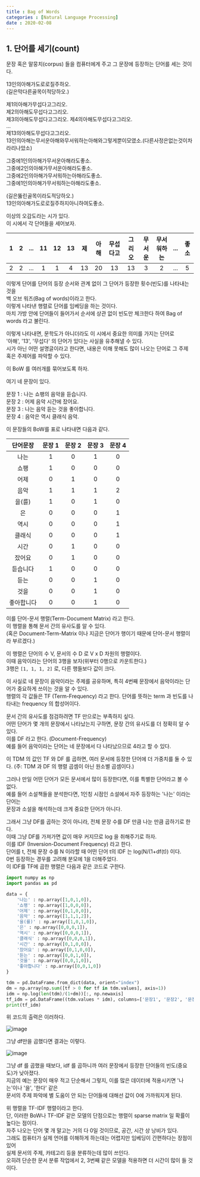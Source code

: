 ```yaml
---
title : Bag of Words
categories : [Natural Language Processing]
date : 2020-02-08
---
```


## 1. 단어를 세기(count)  

문장 혹은 말뭉치(corpus) 들을 컴퓨터에게 주고 그 문장에 등장하는 단어를 세는 것이다.  

13인의아해가도로로질주하오.  
(길은막다른골목이적당하오.)  

제1의아해가무섭다고그리오.  
제2의아해도무섭다고그리오.  
제3의아해도무섭다고그리오. 
제4의아해도무섭다고그리오.  
...  
제13의아해도무섭다고그리오.  
13인의아해는무서운아해와무서워하는아해와그렇게뿐이모였소.(다른사정은없는것이차라리나았소)  

그중에1인의아해가무서운아해라도좋소.  
그중에2인의아해가무서운아해라도좋소.  
그중에2인의아해가무서워하는아해라도좋소.  
그중에1인의아해가무서워하는아해라도좋소.  

(길은뚫린골목이라도적당하오.)  
13인의아해가도로로질주하지아니하여도좋소.  

이상의 오감도라는 시가 있다.  
이 시에서 각 단어들을 세어보자.   

|1|2|...|11|12|13|제|아해|무섭다고|그리오|무서운|무서워하는|...|좋소|
|:---:|:---:|:---:|:---:|:---:|:---:|:---:|:---:|:---:|:---:|:---:|:---:|:---:|:---:|
|2|2|...|1|1|4|13|20|13|13|3|2|...|5|  

이렇게 단어를 단어의 등장 순서와 관계 없이 그 단어가 등장한 횟수(빈도)를 나타내는 것을  
백 오브 워즈(Bag of words)이라고 한다.  
이렇게 나타낸 행렬로 단어를 임베딩을 하는 것이다.  
마치 가방 안에 단어들이 들어가서 순서에 상관 없이 빈도만 체크한다 하여 Bag of words 라고 불린다.  

이렇게 나타내면, 문학도가 아니더라도 이 시에서 중요한 의미를 가지는 단어로  
'아해', '13', '무섭다' 의 단어가 있다는 사실을 유추해낼 수 있다.  
시가 아닌 어떤 설명글이라고 한다면, 내용은 이해 못해도 많이 나오는 단어로 그 주제 혹은 주제어를 파악할 수 있다.  

이 BoW 를 여러개를 묶어보도록 하자.  

여기 네 문장이 있다.  

문장 1 : 나는 쇼팽의 음악을 듣습니다.  
문장 2 : 어제 음악 시간에 잤어요.  
문장 3 : 나는 음악 듣는 것을 좋아합니다.  
문장 4 : 음악은 역시 클래식 음악.  

이 문장들의 BoW를 표로 나타내면 다음과 같다.   


|단어문장|문장 1|문장 2|문장 3|문장 4|  
|:---:|:---:|:---:|:---:|:---:|  
|나는|1|0|1|0|  
|쇼팽|1|0|0|0|  
|어제|0|1|0|0|  
|음악|1|1|1|2|  
|을(를)|1|0|1|0|
|은|0|0|0|1|
|역시|0|0|0|1|
|클래식|0|0|0|1|
|시간|0|1|0|0|  
|잤어요|0|1|0|0|  
|듣습니다|1|0|0|0|  
|듣는|0|0|1|0|  
|것을|0|0|1|0|  
|좋아합니다|0|0|1|0|  

이를 단어-문서 행렬(Term-Document Matrix) 라고 한다.  
이 행렬을 통해 문서 간의 유사도를 알 수 있다.  
(혹은 Document-Term-Matrix 이나 지금은 단어가 행이기 때문에 단어-문서 행렬이라 부르겠다.)  

이 행렬은 단어의 수 V, 문서의 수 D 로 V x D 차원의 행렬이다.  
이때 음악이라는 단어의 3행을 보자(위부터 0행으로 카운트한다.)  
3행은 `[1, 1, 1, 2]` 로, 다른 행들보다 값이 크다.  

이 사실로 네 문장이 음악이라는 주제를 공유하며, 특히 4번째 문장에서 음악이라는 단어가 중요하게 쓰이는 것을 알 수 있다.  
행렬의 각 값들은 TF (Term-Frequency) 라고 한다. 단어를 뜻하는 term 과 빈도를 나타내는 frequency 의 합성어이다.  

문서 간의 유사도를 점검하려면 TF 만으로는 부족하지 싶다.  
어떤 단어가 몇 개의 문장에서 나타났는지 구하면, 문장 간의 유사도를 더 정확히 알 수 있다.  
이를 DF 라고 한다. (Document-Frequency)  
예를 들어 음악이라는 단어는 네 문장에서 다 나타났으므로 4라고 할 수 있다.  

이 TDM 의 값인 TF 와 DF 를 곱하면, 여러 문서에 등장한 단어에 더 가중치를 둘 수 있다. (주: TDM 과 DF 의 행렬 곱셈이 아닌 원소별 곱셈이다.)  

그러나 만일 어떤 단어가 모든 문서에서 많이 등장한다면, 이를 특별한 단어라고 볼 수 없다.  
예를 들어 소설책들을 분석한다면, 1인칭 시점인 소설에서 자주 등장하는 '나는' 이라는 단어는  
문장과 소설을 해석하는데 크게 중요한 단어가 아니다.  

그래서 그냥 DF를 곱하는 것이 아니라, 전체 문장 수를 DF 만큼 나눈 만큼 곱하기로 한다.  
이때 그냥 DF를 가져가면 값이 매우 커지므로 log 을 취해주기로 하자.  
이를 IDF (Inversion-Document Frequency) 라고 한다.  
단어를 t, 전체 문장 수를 N 이라할 때 어떤 단어 t의 IDF 는 log(N/(1+df(t)) 이다.  
0번 등장하는 경우를 고려해 분모에 1을 더해주었다.  
이 IDF를 TF에 곱한 행렬은 다음과 같은 코드로 구한다.  


```python
import numpy as np
import pandas as pd

data = {
    '나는' : np.array([1,0,1,0]),
    '쇼팽' : np.array([1,0,0,0]),
    '어제' : np.array([0,1,0,0]),
    '음악' : np.array([1,1,1,2]),
    '을(를)' : np.array([1,0,1,0]),
    '은' : np.array([0,0,0,1]),
    '역시' : np.array([0,0,0,1]),
    '클래식' : np.array([0,0,0,1]),
    '시간' : np.array([0,1,0,0]),
    '잤어요' : np.array([0,1,0,0]),
    '듣는' : np.array([0,0,1,0]),
    '것을' : np.array([0,0,1,0]),
    '좋아합니다' : np.array([0,0,1,0])
}

tdm = pd.DataFrame.from_dict(data, orient="index")
dm = np.array(np.sum([tf > 0 for tf in tdm.values], axis=1))
idm = np.log(len(tdm)/(1+dm))[:, np.newaxis]
tf_idm = pd.DataFrame((tdm.values * idm), columns=['문장1', '문장2', '문장3', '문장4'], index=data.keys())
print(tf_idm)
```

위 코드의 출력은 이러하다.  

![image](https://user-images.githubusercontent.com/22045424/74095949-884b2080-4b3b-11ea-8f45-98ef37637f88.png)

그냥 df만을 곱했다면 결과는 이렇다.  

![image](https://user-images.githubusercontent.com/22045424/74095957-a9ac0c80-4b3b-11ea-9dcb-c3fe1ce75727.png)

그냥 df 를 곱했을 때보다, idf 를 곱하니까 여러 문장에서 등장한 단어들의 빈도(중요도)가 낮아졌다.  
지금의 예는 문장이 매우 적고 단순해서 그렇지, 이를 많은 데이터에 적용시키면 '나는'이나 '을', '한다' 같은  
문서의 주제 파악에 별 도움이 안 되는 단어들에 대해선 값이 0에 가까워지게 된다.  

위 행렬을 TF-IDF 행렬이라고 한다.  
단, 이러한 BoW나 TF-IDF 같은 모델의 단점으로는 행렬이 sparse matrix 일 확률이 높다는 점이다.  
자주 나오는 단어 몇 개 말고는 거의 다 0일 것이므로, 공간, 시간 상 낭비가 있다.  
그래도 컴퓨터가 실제 언어를 이해하게 하는데는 어렵지만 임베딩이 간편하다는 장점이 있어  
실제 문서의 주제, 카테고리 등을 분류하는데 많이 쓰인다.  
오히려 단순한 문서 분류 작업에서 2, 3번째 같은 모델을 적용하면 더 시간이 많이 들 것이다.  
